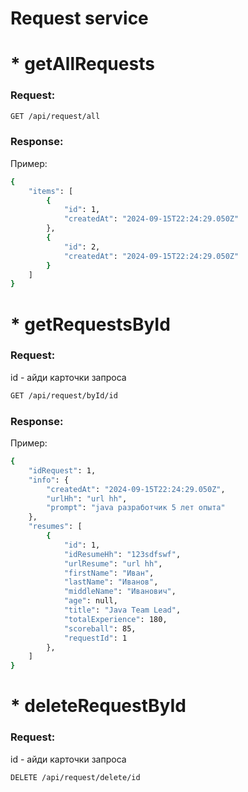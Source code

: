 <h1>Request service</h1>

<h1>* getAllRequests</h2>
<h3>Request:</h3>

```bash
GET /api/request/all
```
<h3>Response:</h3>
<p>Пример:</p>

```bash
{
    "items": [
        {
            "id": 1,
            "createdAt": "2024-09-15T22:24:29.050Z"
        },
        {
            "id": 2,
            "createdAt": "2024-09-15T22:24:29.050Z"
        }
    ]
}
```

<h1>* getRequestsById</h2>
<h3>Request:</h3>

<p>id - айди карточки запроса</p>

```bash
GET /api/request/byId/id
```

<h3>Response:</h3>
<p>Пример:</p>

```bash
{
    "idRequest": 1,
    "info": {
        "createdAt": "2024-09-15T22:24:29.050Z",
        "urlHh": "url hh",
        "prompt": "java разработчик 5 лет опыта"
    },
    "resumes": [
        {
            "id": 1,
            "idResumeHh": "123sdfswf",
            "urlResume": "url hh",
            "firstName": "Иван",
            "lastName": "Иванов",
            "middleName": "Иванович",
            "age": null,
            "title": "Java Team Lead",
            "totalExperience": 180,
            "scoreball": 85,
            "requestId": 1
        },
    ]
}
```

<h1>* deleteRequestById</h2>
<h3>Request:</h3>

<p>id - айди карточки запроса</p>

```bash
DELETE /api/request/delete/id
```
